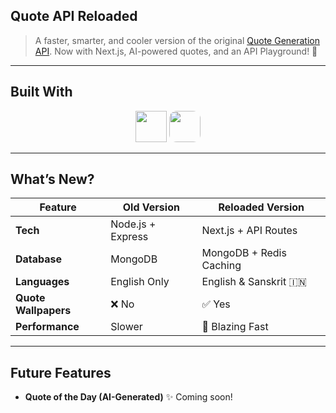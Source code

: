 ## Quote API Reloaded

> A faster, smarter, and cooler version of the original <a href="YOUR_GITHUB_LINK_HERE">Quote Generation API</a>. Now with Next.js, AI-powered quotes, and an API Playground! 🎉

---

## Built With

<div align="center">
  <img src="https://skillicons.dev/icons?i=nextjs,typescript,mongodb,redis,nodejs,vercel,tailwind" height="50" />
  <img src="https://github.com/user-attachments/assets/56cd2d59-72e0-4c83-9c74-f4d03f2cde89" height="50" style="border-radius: 12px;" />
</div>

---

## What’s New?

| Feature | Old Version | Reloaded Version |
|---------|------------|------------------|
| **Tech** | Node.js + Express | Next.js + API Routes |
| **Database** | MongoDB | MongoDB + Redis Caching |
| **Languages** | English Only | English & Sanskrit 🇮🇳 |
| **Quote Wallpapers** | ❌ No | ✅ Yes |
| **Performance** | Slower | 🚀 Blazing Fast |

---

## Future Features

- **Quote of the Day (AI-Generated)** ✨ Coming soon!

